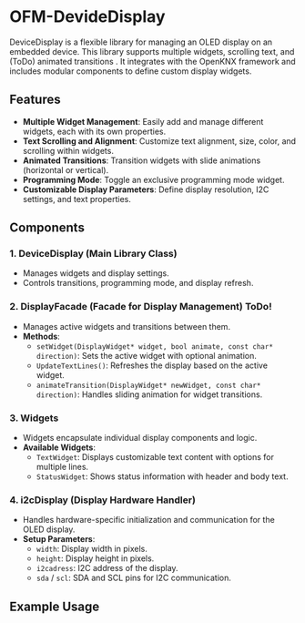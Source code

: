 # OFM-DevideDisplay




DeviceDisplay is a flexible library for managing an OLED display on an embedded device. This library supports multiple widgets, scrolling text, and (ToDo) animated transitions . It integrates with the OpenKNX framework and includes modular components to define custom display widgets.

## Features

- **Multiple Widget Management**: Easily add and manage different widgets, each with its own properties.
- **Text Scrolling and Alignment**: Customize text alignment, size, color, and scrolling within widgets.
- **Animated Transitions**: Transition widgets with slide animations (horizontal or vertical).
- **Programming Mode**: Toggle an exclusive programming mode widget.
- **Customizable Display Parameters**: Define display resolution, I2C settings, and text properties.

## Components

### 1. **DeviceDisplay** (Main Library Class)
   - Manages widgets and display settings.
   - Controls transitions, programming mode, and display refresh.
   
### 2. **DisplayFacade** (Facade for Display Management) ToDo!
   - Manages active widgets and transitions between them.
   - **Methods**:
      - `setWidget(DisplayWidget* widget, bool animate, const char* direction)`: Sets the active widget with optional animation.
      - `UpdateTextLines()`: Refreshes the display based on the active widget.
      - `animateTransition(DisplayWidget* newWidget, const char* direction)`: Handles sliding animation for widget transitions.

### 3. **Widgets**
   - Widgets encapsulate individual display components and logic.
   - **Available Widgets**:
     - `TextWidget`: Displays customizable text content with options for multiple lines.
     - `StatusWidget`: Shows status information with header and body text.

### 4. **i2cDisplay** (Display Hardware Handler)
   - Handles hardware-specific initialization and communication for the OLED display.
   - **Setup Parameters**:
      - `width`: Display width in pixels.
      - `height`: Display height in pixels.
      - `i2cadress`: I2C address of the display.
      - `sda` / `scl`: SDA and SCL pins for I2C communication.
   
## Example Usage
